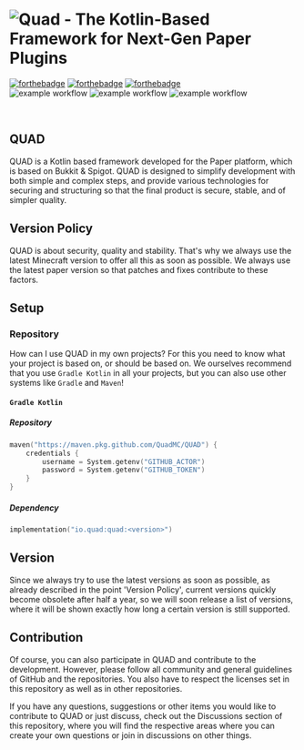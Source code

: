 # ![Quad - The Kotlin-Based Framework for Next-Gen Paper Plugins](https://user-images.githubusercontent.com/28064149/125201860-3dbe5e00-e271-11eb-8a14-0cb856dcfdee.gif)
[![forthebadge](https://forthebadge.com/images/badges/built-by-developers.svg)](https://forthebadge.com)
[![forthebadge](https://forthebadge.com/images/badges/built-with-love.svg)](https://forthebadge.com)
[![forthebadge](https://forthebadge.com/images/badges/open-source.svg)](https://forthebadge.com)
<br>
![example workflow](https://github.com/TheFruxz/QUAD/actions/workflows/build-QUAD.yml/badge.svg)
![example workflow](https://github.com/TheFruxz/QUAD/actions/workflows/test-QUAD.yml/badge.svg)
![example workflow](https://github.com/TheFruxz/QUAD/actions/workflows/publish-QUAD.yml/badge.svg)

<br>

## QUAD

QUAD is a Kotlin based framework developed for the Paper platform, which is based on Bukkit & Spigot.
QUAD is designed to simplify development with both simple and complex steps, and provide various technologies for securing and structuring so that the final product is secure, stable, and of simpler quality.

## Version Policy

QUAD is about security, quality and stability. That's why we always use the latest Minecraft version to offer all this as soon as possible. We always use the latest paper version so that patches and fixes contribute to these factors.

## Setup

### Repository

How can I use QUAD in my own projects? For this you need to know what your project is based on, or should be based on.
We ourselves recommend that you use `Gradle Kotlin` in all your projects, but you can also use other systems like `Gradle` and `Maven`!

#### `Gradle Kotlin`
##### Repository 
```kotlin
maven("https://maven.pkg.github.com/QuadMC/QUAD") {
    credentials {
        username = System.getenv("GITHUB_ACTOR")
        password = System.getenv("GITHUB_TOKEN")
    }
}
```

##### Dependency
```kotlin
implementation("io.quad:quad:<version>")
```

## Version

Since we always try to use the latest versions as soon as possible, as already described in the point 'Version Policy', current versions quickly become obsolete after half a year, so we will soon release a list of versions, where it will be shown exactly how long a certain version is still supported.

## Contribution

Of course, you can also participate in QUAD and contribute to the development. However, please follow all community and general guidelines of GitHub and the repositories. You also have to respect the licenses set in this repository as well as in other repositories.

If you have any questions, suggestions or other items you would like to contribute to QUAD or just discuss, check out the Discussions section of this repository, where you will find the respective areas where you can create your own questions or join in discussions on other things. 
